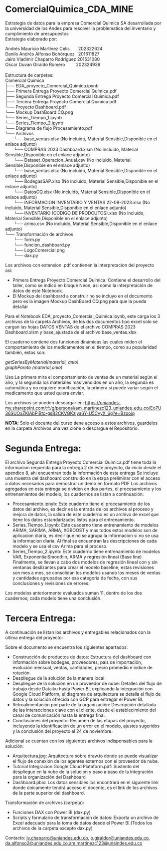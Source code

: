 # ComercialQuimica_CDA_MINE
Estrategia de datos para la empresa Comercial Quimica SA desarrollada por la universidad de los Andes para resolver la problematica del inventario y cumplimiento de presupuestos<br>
Estrategia elaborado por:<br>

Andrés Mauricio Martínez Celis &nbsp;  &nbsp; &nbsp;     202322624 <br>
Danilo Andrés Alfonso Bohórquez  &nbsp;      201611827 <br>
Jairo Vladimir Chaparro Rodríguez     201531080 <br>
Oscar Duvan Giraldo Romero  &nbsp; &nbsp;&nbsp; &nbsp;&nbsp;  202324939   <br>  
Estructura de carpetas:<br>
Comercial Quimica <br>
├── EDA_proyecto_Comercial_Quimica.ipynb<br>
├── Primera Entrega Proyecto Comercial Química.pdf<br>
├── Segunda Entrega Proyecto Comercial Química.pdf<br>
├── Tercera Entrega Proyecto Comercial Química.pdf<br>
└── Proyecto Dashboard.pdf<br>
└── Mockup DashBoard CQ.png<br>
└── Series_Tiempo_1.ipynb<br>
└── Series_Tiempo_2.ipynb<br>
└── Diagrama de flujo Procesamiento.pdf<br>
└── Archivos<br>
&nbsp;&nbsp;&nbsp;&nbsp;&nbsp;&nbsp;&nbsp;└── base_ventas.xlsx (No incluido, Material Sensible,Disponible en el enlace adjunto) <br>
&nbsp;&nbsp;&nbsp;&nbsp;&nbsp;&nbsp;&nbsp;└── COMPRAS 2023 Dashboard.xlsm (No incluido, Material Sensible,Disponible en el enlace adjunto)<br>
&nbsp;&nbsp;&nbsp;&nbsp;&nbsp;&nbsp;&nbsp;└── Dataset_Operacion_Anual.csv (No incluido, Material Sensible,Disponible en el enlace adjunto)<br>
&nbsp;&nbsp;&nbsp;&nbsp;&nbsp;&nbsp;&nbsp;└── base_ventas.xlsx (No incluido, Material Sensible,Disponible en el enlace adjunto)<br>
&nbsp;&nbsp;&nbsp;&nbsp;&nbsp;&nbsp;&nbsp;└── BodegasSAP.xlsx (No incluido, Material Sensible,Disponible en el enlace adjunto)<br>
&nbsp;&nbsp;&nbsp;&nbsp;&nbsp;&nbsp;&nbsp;└── DatosCQ.xlsx (No incluido, Material Sensible,Disponible en el enlace adjunto)<br>
&nbsp;&nbsp;&nbsp;&nbsp;&nbsp;&nbsp;&nbsp;└── INFORMACION INVENTARIO Y VENTAS 22-09-2023.xlsx (No incluido, Material Sensible,Disponible en el enlace adjunto)<br>
&nbsp;&nbsp;&nbsp;&nbsp;&nbsp;&nbsp;&nbsp;└── INVENTARIO (CODIGO DE PRODCUTOS).xlsx (No incluido, Material Sensible,Disponible en el enlace adjunto)<br>
&nbsp;&nbsp;&nbsp;&nbsp;&nbsp;&nbsp;&nbsp;└── arima.csv (No incluido, Material Sensible,Disponible en el enlace adjunto)<br>
└── Transformación de archivos<br>
&nbsp;&nbsp;&nbsp;&nbsp;&nbsp;&nbsp;&nbsp;└── form.py<br>
&nbsp;&nbsp;&nbsp;&nbsp;&nbsp;&nbsp;&nbsp;└── funcion_dashboard.py<br>
&nbsp;&nbsp;&nbsp;&nbsp;&nbsp;&nbsp;&nbsp;└── LogoComercial.png<br>
&nbsp;&nbsp;&nbsp;&nbsp;&nbsp;&nbsp;&nbsp;└── dax.py<br>


Los archivos con extension .pdf contienen la interpretacion del proyecto asi:
- Primera Entrega Proyecto Comercial Química: Contiene el desarrollo del taller, como se indicó en bloque Neon, asi como la interpretación de datos de este Notebook.
- El Mockup del dashboard a construir no se incluyo en el documento pero es la imagen Mockup DashBoard CQ.png para que la pueda detallar

Para el Notebook EDA_proyecto_Comercial_Quimica.ipynb, este carga los 3 archivos de la carpeta Archivos, de los dos documentos tipo excel solo se cargan las hojas DATOS VENTAS de el archivo COMPRAS 2023 Dashboard.xlsm y base_ajustada de el archivo base_ventas.xlsx

El cuaderno contiene dos funciones dinámicas las cuales miden el comportamiento de los medicamentos en el tiempo, como su popularidad también, estos son: <br>

_getSeriesByMaterial(material, anio)_<br>
_graphPareto (material,anio)_

Uso:La primera mira el comportamiento de ventas de un material según el año, y la segunda los materiales más vendidos en un año, la segunda es automática y no requiere modificación, la primera si puede variar según el medicamento que usted quiera enviar.

Los archivos se pueden descargar en: https://uniandes-my.sharepoint.com/:f:/g/personal/am_martinezc123_uniandes_edu_co/Eo7U36SUOxZKlAbPiBtc-gsB2CKVGKzjya6Y-U5CyyX_6g?e=Bzooiq

__NOTA__: Solo el docente del curso tiene acceso a estos archivos, guardelos en la carpeta Archivos una vez clone o descargue el Repositorio.

# Segunda Entrega:
El archivo Segunda Entrega Proyecto Comercial Química.pdf tiene toda la informacion requerida para la entrega 2 de este proyecto, da inicio desde el apendice 8, ahi encuentran toda la información de esta entrega
Se incluye una muestra del dashboard construido en la etapa preliminar con el acceso a datos necesarios para demostrar un demo en formato PDF 
Los archivos agregados en esta entrega se dividen en dos partes, el procesamiento y los entrenamientos del modelo, los cuadernos se listan a continuación:
- Procesamiento.ipnyb: Este cuaderno tiene el procesamiento de los datos del archivo, es decir es la entrada de los archivos al proceso y mejora de datos, la salida de este cuaderno es un archivo de excel que tiene los datos estandarizados listos para el entrenamiento.
- Series_Tiempo_1.ipynb: Este cuaderno tiene entrenamiento de modelos ARIMA, SARIMA, ARMA, XGBOOST y mas todos estos modelos son de aplicacion diaria, es decir que no se agrupa la informacion si no se usa la informacion diaria. Al final se encuentran las descripciones de cada modelo y se usa el csv Arima para el proceso.
- Series_Tiempo_2.ipynb: Este cuaderno tiene entrenamiento de modelos VAR, ExponentialSmoothin, ARMA y regresión lineal (Base line) Finalmente, se llevan a cabo dos modelos de regresión lineal con y sin ventanas deslizantes para crear el modelo baseline; estas revisiones son mes a mes, se consolidan los modelos usando los meses de ventas y cantidades agrupadas por esa categoría de fecha, con sus conclusiones y revisiones de errores.

Los modelos anteriormente evaluados suman 11, dentro de los dos cuadernos; cada modelo tiene una conclusión.

# Tercera Entrega:

A continuación se listan los archivos y entregables relacionados con la última entrega del proyecto:

Sobre el documento se encuentra los siguientes apartados:
- Construcción de productos de datos: Estructura del dashboard con información sobre bodegas, proveedores, país de importación, evolución mensual, ventas, cantidades, precio promedio e índice de rotación.
- Despliegue de la solución de la manera local: 
- Despliegue de la solución en un proveedor de nube: Detalles del flujo de trabajo desde Dataiku hasta Power BI, explicando la integración con Google Cloud Platform, el diagrama de arquitectura se detalla el flujo de datos y la solución ofrecida con GCP para entregar el Power BI.
- Retroalimentación por parte de la organización: Descripción detallada de las interacciones clave con el cliente, desde el establecimiento del canal de comunicación hasta la entrega final.
- Conclusiones del proyecto: Resumen de las etapas del proyecto, incluyendo la identificación de un error en el modelo, ajustes sugeridos y la conclusión del proyecto el 24 de noviembre.

Adicional se cuentan con los siguientes archivos indispensables para la solución:
- Arquitectura.jpg: Arquitectura sobre draw.io donde se puede visualizar el flujo de conexión de los agentes externos con el proveedor de nube.
- Tutorial Integracion Google Cloud Plataform.pdf: Sustento del despliegue en  la nube de la solución y paso a paso de la integración para la organización del Dashboard
- Dashboard.pbix: Los datos sensibles los encontrará en el siguiente link donde únicamente tendrá acceso el docente, es el link de los archivos de la parte superior del dashboard.

Transformación de archivos (carpeta):
- Funciones DAX con Power BI (dax.py)
- Scripts y formulario de transformación de datos: Exporta un archivo de Excel adecuado para la toma de datos desde el Power BI.(Todos los archivos de la carpeta excepto dax.py)

Contacto: jv.chaparro@uniandes.edu.co, o.giraldor@uniandes.edu.co, da.alfonso2@uniandes.edu.co,am.martinezc123@unaindes.edu.co
